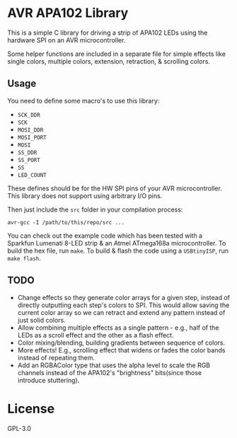 # AVR APA102 Library

This is a simple C library for driving a strip of APA102 LEDs using the
hardware SPI on an AVR microcontroller.

Some helper functions are included in a separate file for simple effects like
single colors, multiple colors, extension, retraction, & scrolling colors.


## Usage

You need to define some macro's to use this library:

* `SCK_DDR`
* `SCK`
* `MOSI_DDR`
* `MOSI_PORT`
* `MOSI`
* `SS_DDR`
* `SS_PORT`
* `SS`
* `LED_COUNT`

These defines should be for the HW SPI pins of your AVR microcontroller. This
library does not support using arbitrary I/O pins.

Then just include the `src` folder in your compilation process:

    avr-gcc -I /path/to/this/repo/src ...

You can check out the example code which has been tested with a Sparkfun
Lumenati 8-LED strip & an Atmel ATmega168a microcontroller. To build the hex
file, run `make`. To build & flash the code using a `USBtinyISP`, run `make
flash`.


## TODO

* Change effects so they generate color arrays for a given step, instead of
  directly outputting each step's colors to SPI. This would allow saving the
  current color array so we can retract and extend any pattern instead of just
  solid colors.
* Allow combining multiple effects as a single pattern - e.g., half of the
  LEDs as a scroll effect and the other as a flash effect.
* Color mixing/blending, building gradients between sequence of colors.
* More effects! E.g., scrolling effect that widens or fades the color bands
  instead of repeating them.
* Add an RGBAColor type that uses the alpha level to scale the RGB channels
  instead of the APA102's "brightness" bits(since those introduce stuttering).


# License

GPL-3.0
